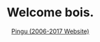 <html>
<head>
<style type="text/css">

div a:after {
  content: "";
  display: block;
  height: 0;
  width: 1px;
}
</style>
<body>
<center>
<h1><b>Welcome bois.</b></h1>
<div>
<a href="/pingu/index.html">Pingu (2006-2017 Website)</a>
</div>
</center>
</body>
</html>

